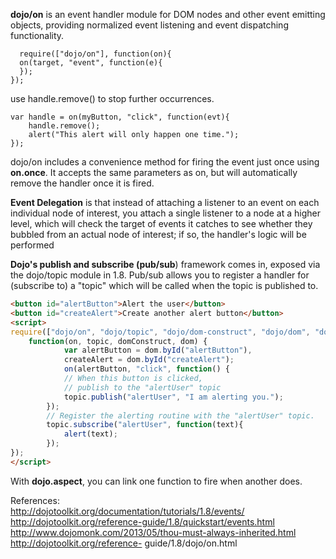**dojo/on** is an event handler module for DOM nodes and other event emitting objects, providing normalized event listening and event dispatching functionality.				

```
  require(["dojo/on"], function(on){						
  on(target, "event", function(e){
  });
});
```
use handle.remove() to stop further occurrences.

```
var handle = on(myButton, "click", function(evt){
	handle.remove();
    alert("This alert will only happen one time.");
});
```
dojo/on includes a convenience method for firing the event just once using **on.once**. It accepts the same parameters as on, but will automatically remove the handler once it is fired.

**Event Delegation** is that instead of attaching a listener to an event on each individual node of interest, you attach a single listener to a node at a higher level, which will check the target of events it catches to see whether they bubbled from an actual node of interest; if so, the handler's logic will be performed

**Dojo's publish and subscribe (pub/sub**) framework comes in, exposed via the dojo/topic module in 1.8. Pub/sub allows you to register a handler for (subscribe to) a "topic" which will be called when the topic is published to.

```html
<button id="alertButton">Alert the user</button>
<button id="createAlert">Create another alert button</button>
<script>
require(["dojo/on", "dojo/topic", "dojo/dom-construct", "dojo/dom", "dojo/domReady!"],
    function(on, topic, domConstruct, dom) {
 			var alertButton = dom.byId("alertButton"),
            createAlert = dom.byId("createAlert");
 			on(alertButton, "click", function() {
            // When this button is clicked,
            // publish to the "alertUser" topic
            topic.publish("alertUser", "I am alerting you.");
        });
 		// Register the alerting routine with the "alertUser" topic.
        topic.subscribe("alertUser", function(text){
            alert(text);
        });
});
</script>
```
With **dojo.aspect**, you can link one function to fire when another does.

References:          
http://dojotoolkit.org/documentation/tutorials/1.8/events/            
http://dojotoolkit.org/reference-guide/1.8/quickstart/events.html     
http://www.dojomonk.com/2013/05/thou-must-always-inherited.html                            
http://dojotoolkit.org/reference- guide/1.8/dojo/on.html